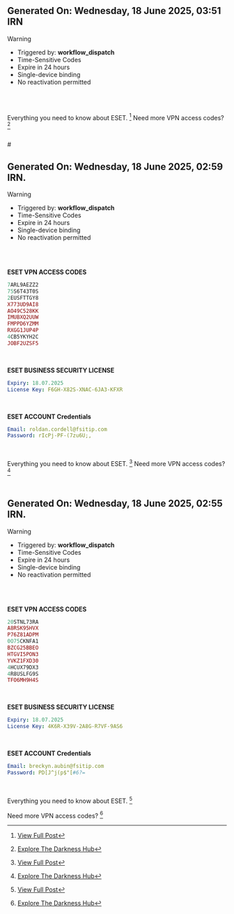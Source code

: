 #

## Generated On: Wednesday, 18 June 2025, 03:51 IRN

> [!WARNING]
>
> - Triggered by: **workflow_dispatch**
> - Time-Sensitive Codes
> - Expire in 24 hours
> - Single-device binding
> - No reactivation permitted <br><br/>

<br/>

Everything you need to know about ESET. [^1]
Need more VPN access codes? [^2]

<br/>
#


## Generated On: Wednesday, 18 June 2025, 02:59 IRN.

> [!WARNING]
>
> - Triggered by: **workflow_dispatch**
> - Time-Sensitive Codes
> - Expire in 24 hours
> - Single-device binding
> - No reactivation permitted <br><br/>

<br/>

**ESET VPN ACCESS CODES**

```ruby
7ARL9AEZZ2
75S6T43T0S
2EUSFTTGY8
X773UD9AI8
AO49C528KK
IMUBXQ2UUW
FMPPD6YZMM
RXGG1JUP4P
4CB5YKYH2C
JOBF2UZSF5
```

<br/>

**ESET BUSINESS SECURITY LICENSE**

```yml
Expiry: 18.07.2025
License Key: F6GH-X82S-XNAC-6JA3-KFXR
```

<br/>

**ESET ACCOUNT Credentials**

```yml
Email: roldan.cordell@fsitip.com
Password: rIcPj-PF-(7zu6U;,
```

<br/>

Everything you need to know about ESET. [^1]
Need more VPN access codes? [^2]
<br/><br/>
#


## Generated On: Wednesday, 18 June 2025, 02:55 IRN.

> [!WARNING]
>
> - Triggered by: **workflow_dispatch**
> - Time-Sensitive Codes
> - Expire in 24 hours
> - Single-device binding
> - No reactivation permitted <br><br/>

<br/>

**ESET VPN ACCESS CODES**

```ruby
20STNL73RA
A8RSK95HVX
P76Z81ADPM
0O75CKNFA1
BZCG25BBEO
HTGVI5PON3
YVKZ1FXD30
4HCUX79DX3
4R8USLFG9S
TFO6MH9H4S
```

<br/>

**ESET BUSINESS SECURITY LICENSE**

```yml
Expiry: 18.07.2025
License Key: 4K6R-X39V-2A8G-R7VF-9AS6
```

<br/>

**ESET ACCOUNT Credentials**

```yml
Email: breckyn.aubin@fsitip.com
Password: PD[J^j(p$"[#6?=
```

<br/>

Everything you need to know about ESET. [^1]

Need more VPN access codes? [^2]
<br/>

[^1]: [View Full Post](https://t.me/F_NiREvil/2113)
[^2]: [Explore The Darkness Hub](https://t.me/Eset_key_trial)

